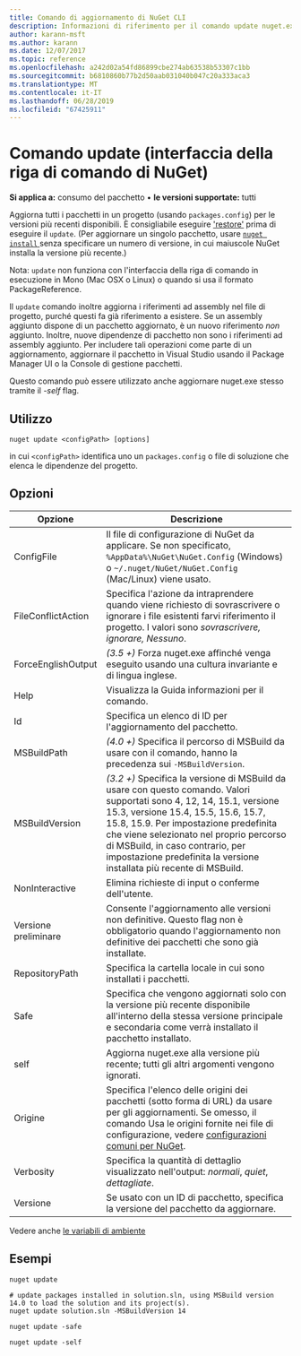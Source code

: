 ```yaml
---
title: Comando di aggiornamento di NuGet CLI
description: Informazioni di riferimento per il comando update nuget.exe
author: karann-msft
ms.author: karann
ms.date: 12/07/2017
ms.topic: reference
ms.openlocfilehash: a242d02a54fd86899cbe274ab63538b53307c1bb
ms.sourcegitcommit: b6810860b77b2d50aab031040b047c20a333aca3
ms.translationtype: MT
ms.contentlocale: it-IT
ms.lasthandoff: 06/28/2019
ms.locfileid: "67425911"
---
```

# <a name="update-command-nuget-cli"></a>Comando update (interfaccia della riga di comando di NuGet)

**Si applica a:** consumo del pacchetto &bullet; **le versioni supportate:** tutti

Aggiorna tutti i pacchetti in un progetto (usando `packages.config`) per le versioni più recenti disponibili. È consigliabile eseguire ['restore'](cli-ref-restore.md) prima di eseguire il `update`. (Per aggiornare un singolo pacchetto, usare [ `nuget install` ](cli-ref-install.md) senza specificare un numero di versione, in cui maiuscole NuGet installa la versione più recente.)

Nota: `update` non funziona con l'interfaccia della riga di comando in esecuzione in Mono (Mac OSX o Linux) o quando si usa il formato PackageReference.

Il `update` comando inoltre aggiorna i riferimenti ad assembly nel file di progetto, purché questi fa già riferimento a esistere. Se un assembly aggiunto dispone di un pacchetto aggiornato, è un nuovo riferimento *non* aggiunto. Inoltre, nuove dipendenze di pacchetto non sono i riferimenti ad assembly aggiunto. Per includere tali operazioni come parte di un aggiornamento, aggiornare il pacchetto in Visual Studio usando il Package Manager UI o la Console di gestione pacchetti.

Questo comando può essere utilizzato anche aggiornare nuget.exe stesso tramite il *-self* flag.

## <a name="usage"></a>Utilizzo

```cli
nuget update <configPath> [options]
```

in cui `<configPath>` identifica uno un `packages.config` o file di soluzione che elenca le dipendenze del progetto.

## <a name="options"></a>Opzioni

| Opzione | Descrizione |
| --- | --- |
| ConfigFile | Il file di configurazione di NuGet da applicare. Se non specificato, `%AppData%\NuGet\NuGet.Config` (Windows) o `~/.nuget/NuGet/NuGet.Config` (Mac/Linux) viene usato.|
| FileConflictAction | Specifica l'azione da intraprendere quando viene richiesto di sovrascrivere o ignorare i file esistenti farvi riferimento il progetto. I valori sono *sovrascrivere, ignorare, Nessuno*. |
| ForceEnglishOutput | *(3.5 +)*  Forza nuget.exe affinché venga eseguito usando una cultura invariante e di lingua inglese. |
| Help | Visualizza la Guida informazioni per il comando. |
| Id | Specifica un elenco di ID per l'aggiornamento del pacchetto. |
| MSBuildPath | *(4.0 +)*  Specifica il percorso di MSBuild da usare con il comando, hanno la precedenza sui `-MSBuildVersion`. |
| MSBuildVersion | *(3.2 +)*  Specifica la versione di MSBuild da usare con questo comando. Valori supportati sono 4, 12, 14, 15.1, versione 15.3, versione 15.4, 15.5, 15.6, 15.7, 15.8, 15.9. Per impostazione predefinita che viene selezionato nel proprio percorso di MSBuild, in caso contrario, per impostazione predefinita la versione installata più recente di MSBuild. |
| NonInteractive | Elimina richieste di input o conferme dell'utente. |
| Versione preliminare | Consente l'aggiornamento alle versioni non definitive. Questo flag non è obbligatorio quando l'aggiornamento non definitive dei pacchetti che sono già installate. |
| RepositoryPath | Specifica la cartella locale in cui sono installati i pacchetti. |
| Safe | Specifica che vengono aggiornati solo con la versione più recente disponibile all'interno della stessa versione principale e secondaria come verrà installato il pacchetto installato. |
| self | Aggiorna nuget.exe alla versione più recente; tutti gli altri argomenti vengono ignorati. |
| Origine | Specifica l'elenco delle origini dei pacchetti (sotto forma di URL) da usare per gli aggiornamenti. Se omesso, il comando Usa le origini fornite nei file di configurazione, vedere [configurazioni comuni per NuGet](../consume-packages/configuring-nuget-behavior.md). |
| Verbosity | Specifica la quantità di dettaglio visualizzato nell'output: *normali*, *quiet*, *dettagliate*. |
| Versione | Se usato con un ID di pacchetto, specifica la versione del pacchetto da aggiornare. |

Vedere anche [le variabili di ambiente](cli-ref-environment-variables.md)

## <a name="examples"></a>Esempi

```cli
nuget update

# update packages installed in solution.sln, using MSBuild version 14.0 to load the solution and its project(s).
nuget update solution.sln -MSBuildVersion 14

nuget update -safe

nuget update -self
```
